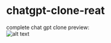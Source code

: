 # chatgpt-clone-reat
complete chat gpt clone 
preview:<br />
![alt text](https://i.ibb.co/RGKYD2J/Screenshot-26.png)
